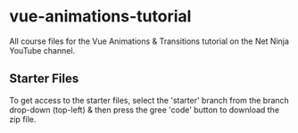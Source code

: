 # vue-animations-tutorial
All course files for the Vue Animations &amp; Transitions tutorial on the Net Ninja YouTube channel.

## Starter Files
To get access to the starter files, select the 'starter' branch from the branch drop-down (top-left) & then press the gree 'code' button to download the zip file.
